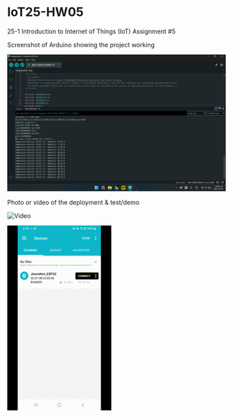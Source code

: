 # IoT25-HW05
25-1 Introduction to Internet of Things (IoT) Assignment #5

Screenshot of Arduino showing the project working

![Photo](Assignment5.png)

Photo or video of the deployment & test/demo

![Video](Assignment5-1.gif)

![Video](Assignment5-2.gif)
